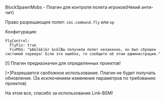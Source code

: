 BlockSpawnMobs - Плагин для контроля полета игроков(Некий анти-чит)

Право разрешающее полет: `cmi.command.fly` или `op`

Конфигурация:
```
FlyControl:
  FlyFix: true
  FixMSG: "&6&l&k|&r &c&lВы получили полет незаконно, он был сброшен системой сервера! Если это ошибка, то сообщите об этом администрации."
```

[!] Плагин предназначен для определенных проектов!

[+]Разрешается свобожное использование. Плагин не будет получать обновления. (За исключением изменение параметров по требованию проектов)

На этом все, спасибо за использование Link-BSM!
